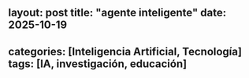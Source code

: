 layout: post
title: "agente inteligente"
date: 2025-10-19
---
categories: [Inteligencia Artificial, Tecnología]
tags: [IA, investigación, educación]
---


